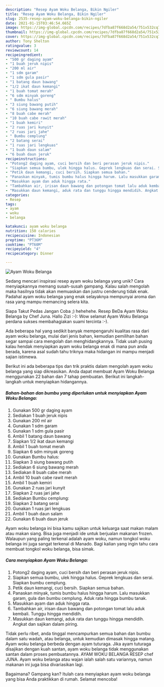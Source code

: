 ```yaml
---
description: "Resep Ayam Woku Belanga, Bikin Ngiler"
title: "Resep Ayam Woku Belanga, Bikin Ngiler"
slug: 2535-resep-ayam-woku-belanga-bikin-ngiler
date: 2021-01-15T03:46:54.665Z
image: https://img-global.cpcdn.com/recipes/7dfba87f668d2a54/751x532cq70/ayam-woku-belanga-foto-resep-utama.jpg
thumbnail: https://img-global.cpcdn.com/recipes/7dfba87f668d2a54/751x532cq70/ayam-woku-belanga-foto-resep-utama.jpg
cover: https://img-global.cpcdn.com/recipes/7dfba87f668d2a54/751x532cq70/ayam-woku-belanga-foto-resep-utama.jpg
author: Tony Shelton
ratingvalue: 3
reviewcount: 14
recipeingredient:
- "500 gr daging ayam"
- "1 buah jeruk nipis"
- "200 ml air"
- "1 sdm garam"
- "1 sdm gula pasir"
- "1 batang daun bawang"
- "1/2 ikat daun kemangi"
- "1 buah tomat merah"
- "6 sdm minyak goreng"
- " Bumbu halus"
- "3 siung bawang putih"
- "6 siung bawang merah"
- "8 buah cabe merah"
- "10 buah cabe rawit merah"
- "1 buah kemiri"
- "2 ruas jari kunyit"
- "2 ruas jari jahe"
- " Bumbu cemplung"
- "2 batang serai"
- "1 ruas jari lengkuas"
- "1 buah daun salam"
- "6 buah daun jeruk"
recipeinstructions:
- "Potong2 daging ayam, cuci bersih dan beri perasan jeruk nipis."
- "Siapkan semua bumbu, ulek hingga halus. Geprek lengkuas dan serai. Siapkan bumbu cemplung."
- "Petik daun kemangi, cuci bersih. Siapkan semua bahan."
- "Panaskan minyak, tumis bumbu halus hingga harum. Lalu masukkan garam, gula dan bumbu cemplung. Aduk rata hingga bumbu tanak."
- "Masukkan ayam dan aduk hingga rata."
- "Tambahkan air, irisan daun bawang dan potongan tomat lalu aduk kembali. Tunggu hingga mendidih."
- "Masukkan daun kemangi, aduk rata dan tunggu hingga mendidih. Angkat dan sajikan dalam piring."
categories:
- Resep
tags:
- ayam
- woku
- belanga

katakunci: ayam woku belanga 
nutrition: 150 calories
recipecuisine: Indonesian
preptime: "PT36M"
cooktime: "PT60M"
recipeyield: "4"
recipecategory: Dinner

---
```



![Ayam Woku Belanga](https://img-global.cpcdn.com/recipes/7dfba87f668d2a54/751x532cq70/ayam-woku-belanga-foto-resep-utama.jpg)

Sedang mencari inspirasi resep ayam woku belanga yang unik? Cara menyiapkannya memang susah-susah gampang. Kalau salah mengolah maka hasilnya tidak akan memuaskan dan justru cenderung tidak enak. Padahal ayam woku belanga yang enak selayaknya mempunyai aroma dan rasa yang mampu memancing selera kita.

Siapa Takut Pedas Jangan Coba ;) hehehehe. Resep BeDa Ayam Woku Belanga by Chef Juna. Hallo Zizi :-): Wow selamat Ayam Woku Belanga perdana sukses membahagiakan suami tercinta :-).

Ada beberapa hal yang sedikit banyak mempengaruhi kualitas rasa dari ayam woku belanga, mulai dari jenis bahan, kemudian pemilihan bahan segar sampai cara mengolah dan menghidangkannya. Tidak usah pusing kalau hendak menyiapkan ayam woku belanga enak di mana pun anda berada, karena asal sudah tahu triknya maka hidangan ini mampu menjadi sajian istimewa.


Berikut ini ada beberapa tips dan trik praktis dalam mengolah ayam woku belanga yang siap dikreasikan. Anda dapat membuat Ayam Woku Belanga menggunakan 22 bahan dan 7 tahap pembuatan. Berikut ini langkah-langkah untuk menyiapkan hidangannya.

<!--inarticleads1-->

##### Bahan-bahan dan bumbu yang diperlukan untuk menyiapkan Ayam Woku Belanga:

1. Gunakan 500 gr daging ayam
1. Sediakan 1 buah jeruk nipis
1. Gunakan 200 ml air
1. Gunakan 1 sdm garam
1. Gunakan 1 sdm gula pasir
1. Ambil 1 batang daun bawang
1. Siapkan 1/2 ikat daun kemangi
1. Ambil 1 buah tomat merah
1. Siapkan 6 sdm minyak goreng
1. Gunakan  Bumbu halus:
1. Siapkan 3 siung bawang putih
1. Sediakan 6 siung bawang merah
1. Sediakan 8 buah cabe merah
1. Ambil 10 buah cabe rawit merah
1. Ambil 1 buah kemiri
1. Gunakan 2 ruas jari kunyit
1. Siapkan 2 ruas jari jahe
1. Sediakan  Bumbu cemplung:
1. Siapkan 2 batang serai
1. Gunakan 1 ruas jari lengkuas
1. Ambil 1 buah daun salam
1. Gunakan 6 buah daun jeruk


Ayam woku belanga ini bisa kamu sajikan untuk keluarga saat makan malam atau makan siang. Bisa juga menjadi ide untuk berjualan makanan frozen. Walaupun yang paling terkenal adalah ayam woku, namun tongkol woku belanga ini juga sangat terkenal di Manado. Bagi kalian yang ingin tahu cara membuat tongkol woku belanga, bisa simak. 

<!--inarticleads2-->

##### Cara menyiapkan Ayam Woku Belanga:

1. Potong2 daging ayam, cuci bersih dan beri perasan jeruk nipis.
1. Siapkan semua bumbu, ulek hingga halus. Geprek lengkuas dan serai. Siapkan bumbu cemplung.
1. Petik daun kemangi, cuci bersih. Siapkan semua bahan.
1. Panaskan minyak, tumis bumbu halus hingga harum. Lalu masukkan garam, gula dan bumbu cemplung. Aduk rata hingga bumbu tanak.
1. Masukkan ayam dan aduk hingga rata.
1. Tambahkan air, irisan daun bawang dan potongan tomat lalu aduk kembali. Tunggu hingga mendidih.
1. Masukkan daun kemangi, aduk rata dan tunggu hingga mendidih. Angkat dan sajikan dalam piring.


Tidak perlu ribet, anda tinggal mencampurkan semua bahan dan bumbu dalam satu wadah, atau belanga, untuk kemudian dimasak hingga matang. Ayam woku belanga berbeda dengan ayam tuturaga. Jika ayam tuturaga disajikan dengan kuah santan, ayam woku belanga tidak menggunakan santan dalam proses pembuatannya. AYAM WOKU BELANGA RESEP chef JUNA. Ayam woku belanga atau wajan ialah salah satu variannya, namun makanan ini juga bisa divariasikan lagi. 

Bagaimana? Gampang kan? Itulah cara menyiapkan ayam woku belanga yang bisa Anda praktikkan di rumah. Selamat mencoba!
